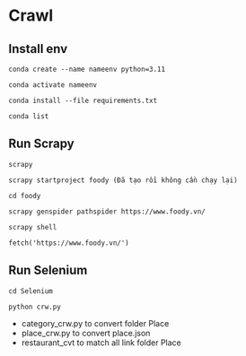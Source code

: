 # Crawl

## Install env

```
conda create --name nameenv python=3.11
```

```
conda activate nameenv
```

```
conda install --file requirements.txt
```

```
conda list
```

## Run Scrapy

```
scrapy
```

```
scrapy startproject foody (Đã tạo rồi không cần chạy lại)
```

```
cd foody
```

```
scrapy genspider pathspider https://www.foody.vn/
```

```
scrapy shell
```

```
fetch('https://www.foody.vn/')
```

## Run Selenium

```
cd Selenium
```

```
python crw.py

```

- category_crw.py to convert folder Place
- place_crw.py to convert place.json
- restaurant_cvt to match all link folder Place
